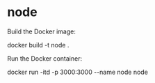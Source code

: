 # node

Build the Docker image:

docker build -t node .

Run the Docker container:

docker run -itd -p 3000:3000 --name node node
